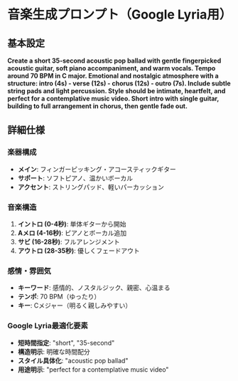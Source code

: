 # 音楽生成プロンプト（Google Lyria用）

## 基本設定
**Create a short 35-second acoustic pop ballad with gentle fingerpicked acoustic guitar, soft piano accompaniment, and warm vocals. Tempo around 70 BPM in C major. Emotional and nostalgic atmosphere with a structure: intro (4s) - verse (12s) - chorus (12s) - outro (7s). Include subtle string pads and light percussion. Style should be intimate, heartfelt, and perfect for a contemplative music video. Short intro with single guitar, building to full arrangement in chorus, then gentle fade out.**

## 詳細仕様

### 楽器構成
- **メイン**: フィンガーピッキング・アコースティックギター
- **サポート**: ソフトピアノ、温かいボーカル
- **アクセント**: ストリングパッド、軽いパーカッション

### 音楽構造
1. **イントロ (0-4秒)**: 単体ギターから開始
2. **Aメロ (4-16秒)**: ピアノとボーカル追加
3. **サビ (16-28秒)**: フルアレンジメント
4. **アウトロ (28-35秒)**: 優しくフェードアウト

### 感情・雰囲気
- **キーワード**: 感情的、ノスタルジック、親密、心温まる
- **テンポ**: 70 BPM（ゆったり）
- **キー**: Cメジャー（明るく親しみやすい）

### Google Lyria最適化要素
- **短時間指定**: "short", "35-second"
- **構造明示**: 明確な時間配分
- **スタイル具体化**: "acoustic pop ballad"
- **用途明示**: "perfect for a contemplative music video"